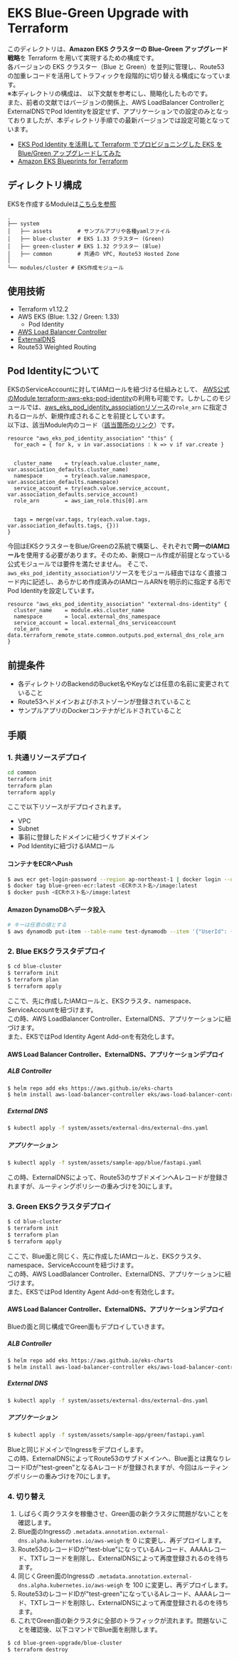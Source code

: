 # EKS Blue-Green Upgrade with Terraform

このディレクトリは、**Amazon EKS クラスターの Blue-Green アップグレード戦略**を Terraform を用いて実現するための構成です。</br>
各バージョンの EKS クラスター（Blue と Green）を並列に管理し、Route53 の加重レコードを活用してトラフィックを段階的に切り替える構成になっています。</br>
※本ディレクトリの構成は、 以下文献を参考にし、簡略化したものです。</br>
  また、前者の文献ではバージョンの関係上、AWS LoadBalancer ControllerとExternalDNSでPod Identityを設定せず、アプリケーションでの設定のみとなっておりましたが、本ディレクトリ手順での最新バージョンでは設定可能となっています。
- [EKS Pod Identity を活用して Terraform でプロビジョニングした EKS を Blue/Green アップグレードしてみた](https://dev.classmethod.jp/articles/eks-pod-identity-terraform-blue-green-upgrade/)
- [Amazon EKS Blueprints for Terraform](https://github.com/aws-ia/terraform-aws-eks-blueprints/tree/main/patterns/blue-green-upgrade)

## ディレクトリ構成
EKSを作成するModuleは[こちらを参照](https://github.com/jnytnai0613/terraform_for_aws_practice/tree/main/modules/services/blue-green-cluster)
```
.
├── system
│   ├── assets        # サンプルアプリや各種yamlファイル
│   ├── blue-cluster  # EKS 1.33 クラスター (Green)
│   ├── green-cluster # EKS 1.32 クラスター (Blue)
│   ├── common        # 共通の VPC, Route53 Hosted Zone
│
└── modules/cluster # EKS作成モジュール
```

## 使用技術
- Terraform v1.12.2
- AWS EKS (Blue: 1.32 / Green: 1.33)
  - Pod Identity
- [AWS Load Balancer Controller](https://kubernetes-sigs.github.io/aws-load-balancer-controller/v2.13/)
- [ExternalDNS](https://github.com/kubernetes-sigs/external-dns)
- Route53 Weighted Routing

## Pod Identityについて
EKSのServiceAccountに対してIAMロールを紐づける仕組みとして、
[AWS公式のModule terraform-aws-eks-pod-identity](https://registry.terraform.io/modules/terraform-aws-modules/eks-pod-identity/aws/latest)の利用も可能です。しかしこのモジュールでは、[aws_eks_pod_identity_associationリソース](https://registry.terraform.io/providers/hashicorp/aws/5.37.0/docs/resources/eks_pod_identity_association)の`role_arn` に指定されるロールが、新規作成されることを前提としています。</br>
以下は、該当Module内のコード（[該当箇所のリンク](https://github.com/terraform-aws-modules/terraform-aws-eks-pod-identity/blob/6d4aa31990e4179640c869505169ebc78f200e10/main.tf#L183-L196)）です。

```hcl
resource "aws_eks_pod_identity_association" "this" {
  for_each = { for k, v in var.associations : k => v if var.create }


  cluster_name    = try(each.value.cluster_name, var.association_defaults.cluster_name)
  namespace       = try(each.value.namespace, var.association_defaults.namespace)
  service_account = try(each.value.service_account, var.association_defaults.service_account)
  role_arn        = aws_iam_role.this[0].arn


  tags = merge(var.tags, try(each.value.tags, var.association_defaults.tags, {}))
}
```
今回はEKSクラスターをBlue/Greenの2系統で構築し、それぞれで**同一のIAMロール**を使用する必要があります。そのため、新規ロール作成が前提となっている公式モジュールでは要件を満たせません。
そこで、`aws_eks_pod_identity_association`リソースをモジュール経由ではなく直接コード内に記述し、あらかじめ作成済みのIAMロールARNを明示的に指定する形でPod Identityを設定しています。
```hcl
resource "aws_eks_pod_identity_association" "external-dns-identity" {
  cluster_name    = module.eks.cluster_name
  namespace       = local.external_dns_namespace
  service_account = local.external_dns_serviceaccount
  role_arn        = data.terraform_remote_state.common.outputs.pod_external_dns_role_arn
}
```

## 前提条件
- 各ディレクトリのBackendのBucket名やKeyなどは任意の名前に変更されていること
- Route53へドメインおよびホストゾーンが登録されていること
- サンプルアプリのDockerコンテナがビルドされていること

## 手順
### 1. 共通リソースデプロイ
```sh
cd common
terraform init
terraform plan
terraform apply
```
ここで以下リソースがデプロイされます。
- VPC
- Subnet
- 事前に登録したドメインに紐づくサブドメイン
- Pod Identityに紐づけるIAMロール

#### コンテナをECRへPush
```sh
$ aws ecr get-login-password --region ap-northeast-1 | docker login --username AWS --password-stdin <ECRホスト名>
$ docker tag blue-green-ecr:latest <ECRホスト名>/image:latest
$ docker push <ECRホスト名>/image:latest
```

#### Amazon DynamoDBへデータ投入
```sh
# キーは任意の値とする
$ aws dynamodb put-item --table-name test-dynamodb --item '{"UserId": {"S": "3"}}'
```

### 2. Blue EKSクラスタデプロイ
```sh
$ cd blue-cluster
$ terraform init
$ terraform plan
$ terraform apply
```
ここで、先に作成したIAMロールと、EKSクラスタ、namespace、ServiceAccountを紐づけます。</br>
この時、AWS LoadBalancer Controller、ExternalDNS、アプリケーションに紐づけます。</br>
また、EKSではPod Identity Agent Add-onを有効化します。

#### AWS Load Balancer Controller、ExternalDNS、アプリケーションデプロイ
##### ALB Controller
```sh
$ helm repo add eks https://aws.github.io/eks-charts
$ helm install aws-load-balancer-controller eks/aws-load-balancer-controller -n kube-system --set clusterName=blue
```

##### External DNS
```sh
$ kubectl apply -f system/assets/external-dns/external-dns.yaml
```

##### アプリケーション
```sh
$ kubectl apply -f system/assets/sample-app/blue/fastapi.yaml
```
この時、ExternalDNSによって、Route53のサブドメインへAレコードが登録されますが、ルーティングポリシーの重みづけを30にします。

### 3. Green EKSクラスタデプロイ
```sh
$ cd blue-cluster
$ terraform init
$ terraform plan
$ terraform apply
```
ここで、Blue面と同じく、先に作成したIAMロールと、EKSクラスタ、namespace、ServiceAccountを紐づけます。</br>
この時、AWS LoadBalancer Controller、ExternalDNS、アプリケーションに紐づけます。</br>
また、EKSではPod Identity Agent Add-onを有効化します。

#### AWS Load Balancer Controller、ExternalDNS、アプリケーションデプロイ
Blueの面と同じ構成でGreen面もデプロイしていきます。
##### ALB Controller
```sh
$ helm repo add eks https://aws.github.io/eks-charts
$ helm install aws-load-balancer-controller eks/aws-load-balancer-controller -n kube-system --set clusterName=green
```

##### External DNS
```sh
$ kubectl apply -f system/assets/external-dns/external-dns.yaml
```

##### アプリケーション
```sh
$ kubectl apply -f system/assets/sample-app/green/fastapi.yaml
```
Blueと同じドメインでIngressをデプロイします。</br>
この時、ExternalDNSによってRoute53のサブドメインへ、Blue面とは異なりレコードIDが"test-green"となるAレコードが登録されますが、今回はルーティングポリシーの重みづけを70にします。

### 4. 切り替え
1. しばらく両クラスタを稼働させ、Green面の新クラスタに問題がないことを確認します。
1. Blue面のIngressの `.metadata.annotation.external-dns.alpha.kubernetes.io/aws-weigh` を 0 に変更し、再デプロイします。
1. Route53のレコードIDが"test-blue"になっているAレコード、AAAAレコード、TXTレコードを削除し、ExternalDNSによって再度登録されるのを待ちます。
1.  同じくGreen面のIngressの `.metadata.annotation.external-dns.alpha.kubernetes.io/aws-weigh` を 100 に変更し、再デプロイします。
1. Route53のレコードIDが"test-green"になっているAレコード、AAAAレコード、TXTレコードを削除し、ExternalDNSによって再度登録されるのを待ちます。
1. これでGreen面の新クラスタに全部のトラフィックが流れます。問題ないことを確認後、以下コマンドでBlue面を削除します。
```sh
$ cd blue-green-upgrade/blue-cluster
$ terraform destroy
```
